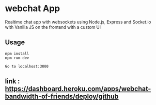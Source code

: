 # webchat App
Realtime chat app with websockets using Node.js, Express and Socket.io with Vanilla JS on the frontend with a custom UI

## Usage
```
npm install
npm run dev

Go to localhost:3000
```

## link : https://dashboard.heroku.com/apps/webchat-bandwidth-of-friends/deploy/github
